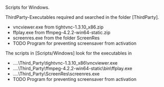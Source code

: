 Scripts for Windows.

ThirdParty-Executables required and searched in
the folder [ThirdParty].

- vncviewer.exe from tightvnc-1.3.10_x86.zip
- ffplay.exe from ffmpeg-4.2.2-win64-static.zip
- screenres.exe from the folder ScreenRes
- TODO Program for preventing screensaver from activation

The scripts in [Scripts/Windows] look for the executables in

- ..\..\Third_Party\tightvnc-1.3.10_x86\vncviewer.exe
- ..\..\Third_Party\ffmpeg-4.2.2-win64-static\bin\ffplay.exe
- ..\..\Third_Party\ScreenRes\screenres.exe
- TODO Program for preventing screensaver from activation

